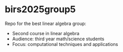 # birs2025group5
Repo for the best linear algebra group:
- Second course in linear algebra
- Audience: third year math/science students
- Focus: computational techniques and applications
